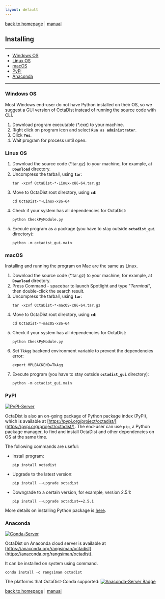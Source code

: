 ```yaml
---
layout: default
---
```

[back to homepage](./) | [manual](./manual.md)

## Installing
***

- [Windows OS](#windows-os)
- [Linux OS](#linux-os)
- [macOS](#macos)
- [PyPI](#pypi)
- [Anaconda](#anaconda)

***

### Windows OS

Most Windows end-user do not have Python installed on their OS, 
so we suggest a GUI version of OctaDist instead of running the source code with CLI.

1. Download program executable (\*.exe) to your machine.
2. Right click on program icon and select **`Run as administrator`**.
3. Click **`Yes`**.
4. Wait program for process until open.

### Linux OS

1. Download the source code (*.tar.gz) to your machine, for example, at **`Download`** directory.
2. Uncompress the tarball, using **`tar`**: 
   ```
   tar -xzvf OctaDist-*-Linux-x86-64.tar.gz
   ```
3. Move to OctaDist root directory, using **`cd`**:
   ```
   cd OctaDist-*-Linux-x86-64
   ```
4. Check if your system has all dependencies for OctaDist:
   ```
   python CheckPyModule.py
   ```
5. Execute program as a package (you have to stay outside **`octadist_gui`** directory):
   ```
   python -m octadist_gui.main
   ```

### macOS

Installing and running the program on Mac are the same as Linux.

1. Download the source code (*.tar.gz) to your machine, for example, at **`Download`** directory.
2. Press Command - spacebar to launch Spotlight and type "*Terminal*", then double-click the search result.
3. Uncompress the tarball, using **`tar`**: 
   ```
   tar -xzvf OctaDist-*-macOS-x86-64.tar.gz
   ```
4. Move to OctaDist root directory, using **`cd`**:
   ```
   cd OctaDist-*-macOS-x86-64
   ```
5. Check if your system has all dependencies for OctaDist:
   ```
   python CheckPyModule.py
   ```
6. Set `TkAgg` backend environment variable to prevent the dependencies error:
   ```
   export MPLBACKEND=TkAgg
   ``` 
7. Execute program (you have to stay outside **`octadist_gui`** directory):
   ```
   python -m octadist_gui.main
   ```

### PyPI  

[![PyPI-Server][PyPI-badge]][PyPI-link]

[PyPI-badge]: https://img.shields.io/pypi/v/octadist.svg
[PyPI-link]: https://pypi.org/project/octadist/

OctaDist is also an on-going package of Python package index (PyPI), which is available at [https://pypi.org/project/octadist/](https://pypi.org/project/octadist/).
The end-user can use `pip`, a Python package manager, to find and install OctaDist and other dependencies on OS at the same time.

The following commands are useful:
- Install program: 
  ```
  pip install octadist
  ```
- Upgrade to the latest version: 
  ```
  pip install --upgrade octadist
  ```
- Downgrade to a certain version, for example, version 2.5.1:
  ```
  pip install --upgrade octadist==2.5.1
  ```

More details on installing Python package is [here](https://packaging.python.org/tutorials/installing-packages/).

### Anaconda 

[![Conda-Server][Conda-badge]][Conda-link]

[Conda-badge]: https://anaconda.org/rangsiman/octadist/badges/version.svg
[Conda-link]: https://anaconda.org/rangsiman/octadist

OctaDist on Anaconda cloud server is available at [https://anaconda.org/rangsiman/octadist](https://anaconda.org/rangsiman/octadist). 

It can be installed on system using command.

```
conda install -c rangsiman octadist 
```

The platforms that OctaDist-Conda supported: [![Anaconda-Server Badge](https://anaconda.org/rangsiman/octadist/badges/platforms.svg)](https://anaconda.org/rangsiman/octadist)

[back to homepage](./) | [manual](./manual.md)
